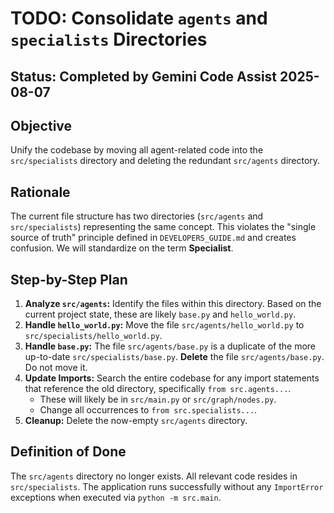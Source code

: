 # TODO: Consolidate `agents` and `specialists` Directories

## Status: Completed by Gemini Code Assist 2025-08-07

## Objective
Unify the codebase by moving all agent-related code into the `src/specialists` directory and deleting the redundant `src/agents` directory.

## Rationale
The current file structure has two directories (`src/agents` and `src/specialists`) representing the same concept. This violates the "single source of truth" principle defined in `DEVELOPERS_GUIDE.md` and creates confusion. We will standardize on the term **Specialist**.

## Step-by-Step Plan

1.  **Analyze `src/agents`:** Identify the files within this directory. Based on the current project state, these are likely `base.py` and `hello_world.py`.
2.  **Handle `hello_world.py`:** Move the file `src/agents/hello_world.py` to `src/specialists/hello_world.py`.
3.  **Handle `base.py`:** The file `src/agents/base.py` is a duplicate of the more up-to-date `src/specialists/base.py`. **Delete** the file `src/agents/base.py`. Do not move it.
4.  **Update Imports:** Search the entire codebase for any import statements that reference the old directory, specifically `from src.agents...`.
    *   These will likely be in `src/main.py` or `src/graph/nodes.py`.
    *   Change all occurrences to `from src.specialists...`.
5.  **Cleanup:** Delete the now-empty `src/agents` directory.

## Definition of Done
The `src/agents` directory no longer exists. All relevant code resides in `src/specialists`. The application runs successfully without any `ImportError` exceptions when executed via `python -m src.main`.
